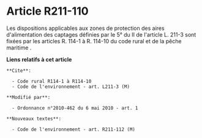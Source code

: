 # Article R211-110

Les dispositions applicables aux zones de protection des aires d'alimentation des captages définies par le 5° du II de
l'article L. 211-3 sont fixées par les articles R. 114-1 à R. 114-10 du code rural et de la pêche maritime .

**Liens relatifs à cet article**

	**Cite**:

	  - Code rural R114-1 à R114-10
	  - Code de l'environnement - art. L211-3 (M)

	**Modifié par**:

	  - Ordonnance n°2010-462 du 6 mai 2010 - art. 1

	**Nouveaux textes**:

	  - Code de l'environnement - art. R211-112 (M)
